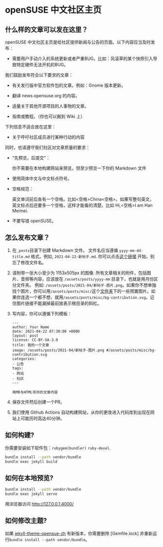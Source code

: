 # openSUSE 中文社区主页

## 什么样的文章可以发在这里？

openSUSE 中文社区主页是给社区提供新闻与公告的页面。以下内容应当及时发布：

* 需要用户手动介入的系统更新或者严重BUG。比如：风滚草的某个快照引入导致特定硬件无法开机的BUG。

我们鼓励发布符合以下要求的文章：

* 有关发行版中官方软件包的文章。例如：Gnome 版本更新。

* 翻译 news.opensuse.org 的内容。

* 适量关于其他开源项目的人事物的文章。

* 指南或教程。（你也可以搬到 Wiki 上）

下列信息不适合放在这里：

* 关于呼吁社区成员进行某种行动的内容

同时，也请遵守我们社区对文章质量的要求：

* “先预览，后提交”：
    
    你不需要在本地构建网站来预览，但至少预览一下你的 Markdown 文件

* 使用简体中文与中文标点符号。

* 空格规范：

    英文单词前后各有一个空格。比如<空格>China<空格>。如果写整句英文，英文标点后还要多一个空格，这样才能看的清楚。比如 Hi,<空格>I am Han Meimei.

* 不要写错 openSUSE。 


## 怎么发布文章？

1. 在`_posts`目录下创建 Markdown 文件。 文件名应当遵循 `yyyy-mm-dd-title.md` 格式。例如, `2021-04-22-新帖子.md`. 你可以点击[这个链接](https://github.com/openSUSE-zh/page-opensuse-zh/new/main/?filename=_posts/2020-02-27-my-first-post.md) 开始，别忘了修改文件名。
    
2. 请附带一张大小至少为 1153x505px 的图像. 所有文章相关的附件，包括图片、音频等内容，应该放在 `/assets/posts/yyyy-mm` 目录下，也就是用月份区分文件夹。 例如: `/assets/posts/2021-04/新帖子-图片.png`。如果你不想单独找个图片，你可以用`/assets/posts/misc/`这个[文件夹](https://github.com/openSUSE-zh/page-opensuse-zh/tree/gh-pages/assets/posts/misc)下的一些预置图片。如果你连选一个都不想，就用`/assets/posts/misc/bg-contribution.svg`。记住图片链接不能漏掉最前放表示根目录的斜杠。
    
3. 写内容，你可以遵循下列模板：
    ```
    ---
    author: Your Name
    date: 2021-04-22 07:30:00 +0800
    layout: post
    license: CC-BY-SA-3.0
    title: 我的一个文章
    image: /assets/posts/2021-04/新帖子-图片.png #/assets/posts/misc/bg-contribution.svg
    categories:
    - 公告
    tags:
    - 网站
    - 社区
    ---

    用MD与HTML写你的文章内容
    ```

4. 保存文件然后创建一个PR。 

5. 我们使用 Github Actions 自动构建网站，从你的更改进入代码库到出现在网站上可能历时高达40分钟。

## 如何构建?

你需要安装如下软件包：`rubygem(bundler)` `ruby-devel`.

```bash
bundle install --path vendor/bundle
bundle exec jekyll build
```

## 如何在本地预览?

```bash
bundle install --path vendor/bundle
bundle exec jekyll serve
```

用浏览器访问 <http://127.0.0.1:4000/>


## 如何修改主题?

如果 [jekyll-theme-opensue-zh](https://github.com/openSUSE-zh/jekyll-theme-opensuse-zh) 有新版本，你需要删除 [Gemfile.lock] 并重新运行` bundle install --path vendor/bundle `。